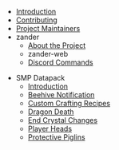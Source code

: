* [<i class="fas fa-info-circle"></i> Introduction](README.md)
* [<i class="fab fa-github"></i> Contributing](contributing.md)
* [<i class="fas fa-hard-hat"></i> Project Maintainers](projectmaintainers.md)
* <i class="fas fa-caret-down"></i> zander
  * [<i class="fas fa-info-circle"></i> About the Project](zander/about.md)
  * <i class="fas fa-caret-down"></i> zander-web
  * [<i class="fas fa-terminal"></i> Discord Commands](zander/discordcommands.md)


<!-- * <i class="fas fa-caret-down"></i> ArrowPrayer -->
<!-- * <i class="fas fa-caret-down"></i> Verse Of The Day -->

* <i class="fas fa-caret-down"></i> SMP Datapack
  * [<i class="fas fa-info-circle"></i> Introduction](./smpdatapack/introduction.md)
  * [Beehive Notification](./smpdatapack/beehivenotification.md)
  * [Custom Crafting Recipes](./smpdatapack/customcraftingrecipes.md)
  * [Dragon Death](./smpdatapack/dragondeath.md)
  * [End Crystal Changes](./smpdatapack/endcrystalchanges.md)
  * [Player Heads](./smpdatapack/playerheads.md)
  * [Protective Piglins](./smpdatapack/protectivepiglins.md)
